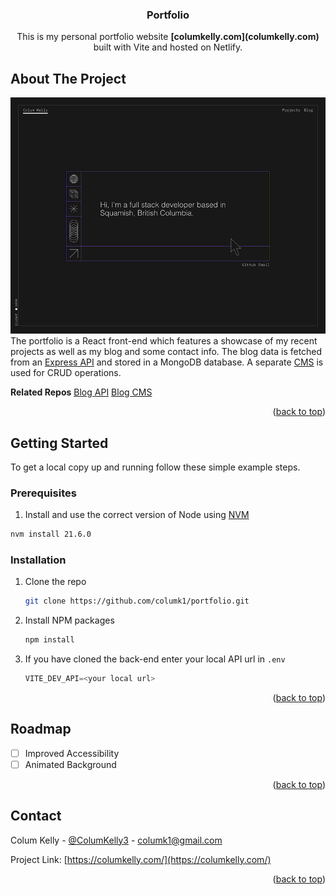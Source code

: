 <a name="readme-top"></a>

<!-- PROJECT LOGO
<br />
<div align="center">
  <a href="https://github.com/columk1/portfolio">
    <img src="images/logo.png" alt="Logo" width="80" height="80">
  </a>
  -->

<h3 align="center">Portfolio</h3>
  <p align="center">
  This is my personal portfolio website <b>[columkelly.com](columkelly.com)</b> built with Vite and hosted on Netlify.
  </p>
</div>

<!-- ABOUT THE PROJECT -->

## About The Project

[![Portfolio Screenshot][home-screenshot]](https://columkelly.com)
The portfolio is a React front-end which features a showcase of my recent projects as well as my blog and some contact info. The blog data is fetched from an [Express API](https://github.com/columk1/blog-api) and stored in a MongoDB database. A separate [CMS](https://github.com/columk1/blog-cms) is used for CRUD operations.

**Related Repos**
[Blog API](https://github.com/columk1/blog-api)
[Blog CMS](https://github.com/columk1/blog-cms)

<p align="right">(<a href="#readme-top">back to top</a>)</p>

<!-- GETTING STARTED -->

## Getting Started

To get a local copy up and running follow these simple example steps.

### Prerequisites

1. Install and use the correct version of Node using [NVM](https://github.com/nvm-sh/nvm)

```sh
nvm install 21.6.0
```

### Installation

1. Clone the repo
   ```sh
   git clone https://github.com/columk1/portfolio.git
   ```
2. Install NPM packages
   ```sh
   npm install
   ```
3. If you have cloned the back-end enter your local API url in `.env`
   ```js
   VITE_DEV_API=<your local url>
   ```

<p align="right">(<a href="#readme-top">back to top</a>)</p>

<!-- ROADMAP -->

## Roadmap

- [ ] Improved Accessibility
- [ ] Animated Background

<p align="right">(<a href="#readme-top">back to top</a>)</p>

<!-- CONTACT -->

## Contact

Colum Kelly - [@ColumKelly3](https://twitter.com/ColumKelly3) - columk1@gmail.com

Project Link: [https://columkelly.com/](https://columkelly.com/)

<p align="right">(<a href="#readme-top">back to top</a>)</p>

<!-- MARKDOWN LINKS & IMAGES -->
<!-- https://www.markdownguide.org/basic-syntax/#reference-style-links -->

[linkedin-shield]: https://img.shields.io/badge/-LinkedIn-black.svg?style=for-the-badge&logo=linkedin&colorB=555
[linkedin-url]: https://linkedin.com/in/linkedin_username
[home-screenshot]: screenshots/home-dark.png
[React.js]: https://img.shields.io/badge/React-20232A?style=for-the-badge&logo=react&logoColor=61DAFB
[React-url]: https://reactjs.org/
